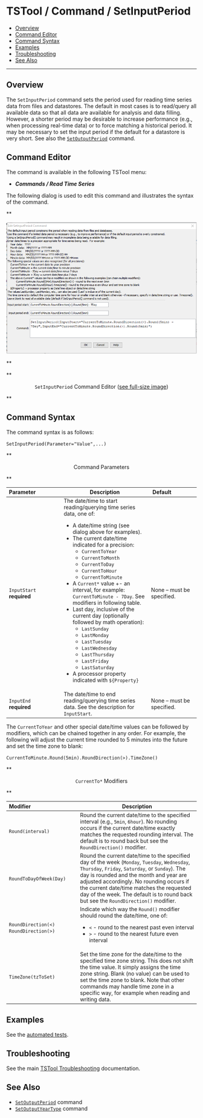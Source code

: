 # TSTool / Command / SetInputPeriod #

*   [Overview](#overview)
*   [Command Editor](#command-editor)
*   [Command Syntax](#command-syntax)
*   [Examples](#examples)
*   [Troubleshooting](#troubleshooting)
*   [See Also](#see-also)

-------------------------

## Overview ##

The `SetInputPeriod` command sets the period used for reading time series data from files and datastores.
The default in most cases is to read/query all available data so that all data are available for analysis and data filling.
However, a shorter period may be desirable to increase performance (e.g., when processing real-time data)
or to force matching a historical period.
It may be necessary to set the input period if the default for a datastore is very short.
See also the [`SetOutputPeriod`](../SetOutputPeriod/SetOutputPeriod.md) command.

## Command Editor ##

The command is available in the following TSTool menu:

*   ***Commands / Read Time Series***

The following dialog is used to edit this command and illustrates the syntax of the command.

**<p style="text-align: center;">
![SetInputPeriod command editor](SetInputPeriod.png)
</p>**

**<p style="text-align: center;">
`SetInputPeriod` Command Editor (<a href="../SetInputPeriod.png">see full-size image</a>)
</p>**

## Command Syntax ##

The command syntax is as follows:

```text
SetInputPeriod(Parameter="Value",...)
```
**<p style="text-align: center;">
Command Parameters
</p>**

| **Parameter**&nbsp;&nbsp;&nbsp;&nbsp;&nbsp;&nbsp;&nbsp;&nbsp;&nbsp;&nbsp;&nbsp;&nbsp;&nbsp;&nbsp;&nbsp;&nbsp; | **Description** | **Default**&nbsp;&nbsp;&nbsp;&nbsp;&nbsp;&nbsp;&nbsp;&nbsp;&nbsp;&nbsp;&nbsp;&nbsp;&nbsp;&nbsp;&nbsp; |
| --------------|-----------------|----------------- |
|`InputStart`<br>**required**|The date/time to start reading/querying time series data, one of:<ul><li>A date/time string (see dialog above for examples).</li><li>The current date/time indicated for a precision:<ul><li>`CurrentToYear`</li><li>`CurrentToMonth`</li><li>`CurrentToDay`</li><li>`CurrentToHour`</li><li>`CurrentToMinute`</li></ul></li><li>A `Current*` value +- an interval, for example: `CurrentToMinute - 7Day`.  See modifiers in following table.</li><li>Last day, inclusive of the current day (optionally followed by math operation):<ul><li>`LastSunday`</li><li>`LastMonday`</li><li>`LastTuesday`</li><li>`LastWednesday`</li><li>`LastThursday`</li><li>`LastFriday`</li><li>`LastSaturday`</li></ul><li>A processor property indicated with `${Property}`</li></ul>|None – must be specified.|
|`InputEnd`<br>**required**|The date/time to end reading/querying time series data.  See the description for `InputStart`.|None – must be specified.|

The `CurrentToYear` and other special date/time values can be followed by modifiers,
which can be chained together in any order.
For example, the following will adjust the current time rounded to 5 minutes into the future and set the time zone to blank:

```
CurrentToMinute.Round(5min).RoundDirection(>).TimeZone()
```

**<p style="text-align: center;">
`CurrentTo*` Modifiers
</p>**

| **Modifier**&nbsp;&nbsp;&nbsp;&nbsp;&nbsp;&nbsp;&nbsp;&nbsp;&nbsp;&nbsp;&nbsp;&nbsp;&nbsp;&nbsp;&nbsp;&nbsp;&nbsp;&nbsp;&nbsp;&nbsp;&nbsp;&nbsp;&nbsp;&nbsp;&nbsp;&nbsp;&nbsp;&nbsp;&nbsp;&nbsp;&nbsp; | **Description** |
|-----------------------|-----------------|
|`Round(interval)`|Round the current date/time to the specified interval (e.g., `5min`, `6hour`). No rounding occurs if the current date/time exactly matches the requested rounding interval. The default is to round back but see the `RoundDirection()` modifier.|
|`RoundToDayOfWeek(Day)`|Round the current date/time to the specified day of the week (`Monday`, `Tuesday`, `Wednesday`, `Thursday`, `Friday`, `Saturday`, or `Sunday`). The day is rounded and the month and year are adjusted accordingly. No rounding occurs if the current date/time matches the requested day of the week.  The default is to round back but see the `RoundDirection()` modifier.|
|`RoundDirection(<)`<br>`RoundDirection(>)`|Indicate which way the `Round()` modifier should round the date/time, one of:<ul><li>`<` - round to the nearest past even interval</li><li>`>` - round to the nearest future even interval</li></ul> |
|`TimeZone(tzToSet)`|Set the time zone for the date/time to the specified time zone string.  This does not shift the time value.  It simply assigns the time zone string.  Blank (no value) can be used to set the time zone to blank.  Note that other commands may handle time zone in a specific way, for example when reading and writing data.|

## Examples ##

See the [automated tests](https://github.com/OpenCDSS/cdss-app-tstool-test/tree/master/test/commands/SetInputPeriod).

## Troubleshooting ##

See the main [TSTool Troubleshooting](../../troubleshooting/troubleshooting.md) documentation.

## See Also ##

*   [`SetOutputPeriod`](../SetOutputPeriod/SetOutputPeriod.md) command
*   [`SetOutputYearType`](../SetOutputYearType/SetOutputYearType.md) command
